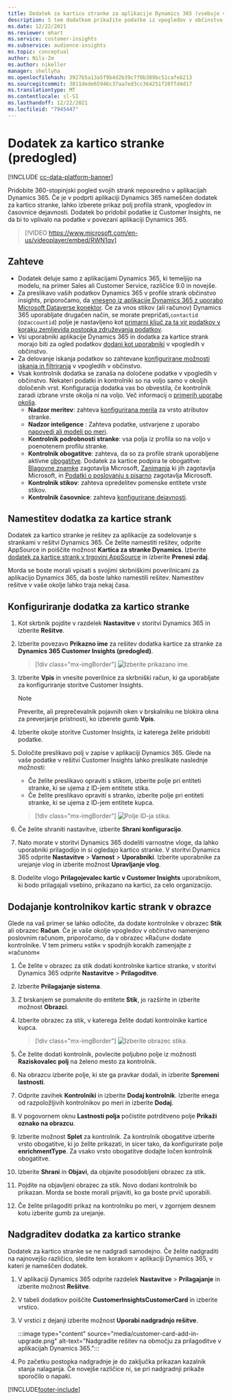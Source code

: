 ```yaml
---
title: Dodatek za kartico stranke za aplikacije Dynamics 365 (vsebuje video)
description: S tem dodatkom prikažite podatke iz vpogledov v občinstvo v aplikacijah Dynamics 365.
ms.date: 12/22/2021
ms.reviewer: mhart
ms.service: customer-insights
ms.subservice: audience-insights
ms.topic: conceptual
author: Nils-2m
ms.author: nikeller
manager: shellyha
ms.openlocfilehash: 3927b5a13a5f9b4d2b39c7f0b389bc51cafeb213
ms.sourcegitcommit: 3811dede65946c37aa7ed3cc364251f20ffd4d17
ms.translationtype: MT
ms.contentlocale: sl-SI
ms.lasthandoff: 12/22/2021
ms.locfileid: "7945447"
---
```

# <a name="customer-card-add-in-preview"></a>Dodatek za kartico stranke (predogled)

[!INCLUDE [cc-data-platform-banner](../includes/cc-data-platform-banner.md)]

Pridobite 360-stopinjski pogled svojih strank neposredno v aplikacijah Dynamics 365. Če je v podprti aplikaciji Dynamics 365 nameščen dodatek za kartico stranke, lahko izberete prikaz polj profila strank, vpogledov in časovnice dejavnosti. Dodatek bo pridobil podatke iz Customer Insights, ne da bi to vplivalo na podatke v povezani aplikaciji Dynamics 365.

> [!VIDEO https://www.microsoft.com/en-us/videoplayer/embed/RWN1qv]

## <a name="prerequisites"></a>Zahteve

- Dodatek deluje samo z aplikacijami Dynamics 365, ki temeljijo na modelu, na primer Sales ali Customer Service, različice 9.0 in novejše.
- Za preslikavo vaših podatkov Dynamics 365 v profile strank občinstvo insights, priporočamo, da [vneseno iz aplikacije Dynamics 365 z uporabo Microsoft Dataverse konektor](connect-power-query.md). Če za vnos stikov (ali računov) Dynamics 365 uporabljate drugačen način, se morate prepričati,`contactid` (oz`accountid`) polje je nastavljeno kot [primarni ključ za ta vir podatkov v koraku zemljevida postopka združevanja podatkov](map-entities.md#select-primary-key-and-semantic-type-for-attributes). 
- Vsi uporabniki aplikacije Dynamics 365 in dodatka za kartice strank morajo biti za ogled podatkov [dodani kot uporabniki](permissions.md) v vpogledih v občinstvo.
- Za delovanje iskanja podatkov so zahtevane [konfigurirane možnosti iskanja in filtriranja](search-filter-index.md) v vpogledih v občinstvo.
- Vsak kontrolnik dodatka se zanaša na določene podatke v vpogledih v občinstvo. Nekateri podatki in kontrolniki so na voljo samo v okoljih določenih vrst. Konfiguracija dodatka vas bo obvestila, če kontrolnik zaradi izbrane vrste okolja ni na voljo. Več informacij o [primerih uporabe okolja](work-with-business-accounts.md).
  - **Nadzor meritev**: zahteva [konfigurirana merila](measures.md) za vrsto atributov stranke.
  - **Nadzor inteligence** : Zahteva podatke, ustvarjene z uporabo [napovedi ali modeli po meri](predictions-overview.md).
  - **Kontrolnik podrobnosti stranke**: vsa polja iz profila so na voljo v poenotenem profilu stranke.
  - **Kontrolnik obogatitve**: zahteva, da so za profile strank uporabljene aktivne [obogatitve](enrichment-hub.md). Dodatek za kartice podpira te obogatitve: [Blagovne znamke](enrichment-microsoft.md) zagotavlja Microsoft, [Zanimanja](enrichment-microsoft.md) ki jih zagotavlja Microsoft, in [Podatki o poslovanju s pisarno](enrichment-office.md) zagotavlja Microsoft.
  - **Kontrolnik stikov**: zahteva opredelitev pomenske entitete vrste stikov.
  - **Kontrolnik časovnice**: zahteva [konfigurirane dejavnosti](activities.md).

## <a name="install-the-customer-card-add-in"></a>Namestitev dodatka za kartice strank

Dodatek za kartico stranke je rešitev za aplikacije za sodelovanje s strankami v rešitvi Dynamics 365. Če želite namestiti rešitev, odprite AppSource in poiščite možnost **Kartica za stranke Dynamics**. Izberite [dodatek za kartice strank v trgovini AppSource](https://appsource.microsoft.com/product/dynamics-365/mscrm.dynamics_365_customer_insights_customer_card_addin?tab=Overview) in izberite **Prenesi zdaj**.

Morda se boste morali vpisati s svojimi skrbniškimi poverilnicami za aplikacijo Dynamics 365, da boste lahko namestili rešitev. Namestitev rešitve v vaše okolje lahko traja nekaj časa.

## <a name="configure-the-customer-card-add-in"></a>Konfiguriranje dodatka za kartico stranke

1. Kot skrbnik pojdite v razdelek **Nastavitve** v storitvi Dynamics 365 in izberite **Rešitve**.

1. Izberite povezavo **Prikazno ime** za rešitev dodatka kartice za stranke za **Dynamics 365 Customer Insights (predogled)**.

   > [!div class="mx-imgBorder"]
   > ![Izberite prikazano ime.](media/select-display-name.png "Izberite prikazano ime.")

1. Izberite **Vpis** in vnesite poverilnice za skrbniški račun, ki ga uporabljate za konfiguriranje storitve Customer Insights.

   > [!NOTE]
   > Preverite, ali preprečevalnik pojavnih oken v brskalniku ne blokira okna za preverjanje pristnosti, ko izberete gumb **Vpis**.

1. Izberite okolje storitve Customer Insights, iz katerega želite pridobiti podatke.

1. Določite preslikavo polj v zapise v aplikaciji Dynamics 365. Glede na vaše podatke v rešitvi Customer Insights lahko preslikate naslednje možnosti:
   - Če želite preslikavo opraviti s stikom, izberite polje pri entiteti stranke, ki se ujema z ID-jem entitete stika.
   - Če želite preslikavo opraviti s stranko, izberite polje pri entiteti stranke, ki se ujema z ID-jem entitete kupca.

   > [!div class="mx-imgBorder"]
   > ![Polje ID-ja stika.](media/contact-id-field.png "Polje ID-ja stika.")

1. Če želite shraniti nastavitve, izberite **Shrani konfiguracijo**.

1. Nato morate v storitvi Dynamics 365 dodeliti varnostne vloge, da lahko uporabniki prilagodijo in si ogledajo kartico stranke. V storitvi Dynamics 365 odprite **Nastavitve** > **Varnost** > **Uporabniki**. Izberite uporabnike za urejanje vlog in izberite možnost **Upravljanje vlog**.

1. Dodelite vlogo **Prilagojevalec kartic v Customer Insights** uporabnikom, ki bodo prilagajali vsebino, prikazano na kartici, za celo organizacijo.

## <a name="add-customer-card-controls-to-forms"></a>Dodajanje kontrolnikov kartic strank v obrazce

Glede na vaš primer se lahko odločite, da dodate kontrolnike v obrazec **Stik** ali obrazec **Račun**. Če je vaše okolje vpogledov v občinstvo namenjeno poslovnim računom, priporočamo, da v obrazec »Račun« dodate kontrolnike. V tem primeru »stik« v spodnjih korakih zamenjajte z »računom«

1. Če želite v obrazec za stik dodati kontrolnike kartice stranke, v storitvi Dynamics 365 odprite **Nastavitve** > **Prilagoditve**.

1. Izberite **Prilagajanje sistema**.

1. Z brskanjem se pomaknite do entitete **Stik**, jo razširite in izberite možnost **Obrazci**.

1. Izberite obrazec za stik, v katerega želite dodati kontrolnike kartice kupca.

    > [!div class="mx-imgBorder"]
    > ![Izberite obrazec stika.](media/contact-active-forms.png "Izbira obrazca za stik.")

1. Če želite dodati kontrolnik, povlecite poljubno polje iz možnosti **Raziskovalec polj** na želeno mesto za kontrolnik.

1. Na obrazcu izberite polje, ki ste ga pravkar dodali, in izberite **Spremeni lastnosti**.

1. Odprite zavihek **Kontrolniki** in izberite **Dodaj kontrolnik**. Izberite enega od razpoložljivih kontrolnikov po meri in izberite **Dodaj**.

1. V pogovornem oknu **Lastnosti polja** počistite potrditveno polje **Prikaži oznako na obrazcu**.

1. Izberite možnost **Splet** za kontrolnik. Za kontrolnik obogatitve izberite vrsto obogatitve, ki jo želite prikazati, in sicer tako, da konfigurirate polje **enrichmentType**. Za vsako vrsto obogatitve dodajte ločen kontrolnik obogatitve.

1. Izberite **Shrani** in **Objavi**, da objavite posodobljeni obrazec za stik.

1. Pojdite na objavljeni obrazec za stik. Novo dodani kontrolnik bo prikazan. Morda se boste morali prijaviti, ko ga boste prvič uporabili.

1. Če želite prilagoditi prikaz na kontrolniku po meri, v zgornjem desnem kotu izberite gumb za urejanje.

## <a name="upgrade-customer-card-add-in"></a>Nadgraditev dodatka za kartico stranke

Dodatek za kartico stranke se ne nadgradi samodejno. Če želite nadgraditi na najnovejšo različico, sledite tem korakom v aplikaciji Dynamics 365, v kateri je nameščen dodatek.

1. V aplikaciji Dynamics 365 odprite razdelek **Nastavitve** > **Prilagajanje** in izberite možnost **Rešitve**.

1. V tabeli dodatkov poiščite **CustomerInsightsCustomerCard** in izberite vrstico.

1. V vrstici z dejanji izberite možnost **Uporabi nadgradnjo rešitve**.

   :::image type="content" source="media/customer-card-add-in-upgrade.png" alt-text="Nadgradite rešitev na območju za prilagoditve v aplikacijah Dynamics 365.":::

1. Po začetku postopka nadgradnje je do zaključka prikazan kazalnik stanja nalaganja. Če novejše različice ni, se pri nadgradnji prikaže sporočilo o napaki.


[!INCLUDE[footer-include](../includes/footer-banner.md)]
